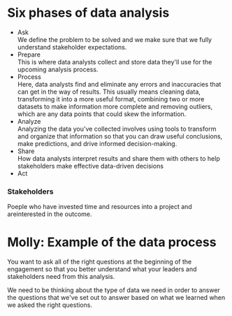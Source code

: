 <h1>Six phases of data analysis</h1>

<ul>
  <li>Ask</li>
    We define the problem to be solved and we make sure that we fully understand stakeholder expectations.
  <li>Prepare</li>
  This is where data analysts collect and store data they'll use for the upcoming analysis process.
  <li>Process</li>
   Here, data analysts find and eliminate any errors and inaccuracies that can get in the way of results. This usually means cleaning data, transforming it into a more useful format, combining two or more datasets to make information more complete and removing outliers, which are any data points that could skew the information.
  <li>Analyze</li>
  Analyzing the data you've collected involves using tools to transform and organize that information so that you can draw useful conclusions, make predictions, and drive informed decision-making.
  <li>Share</li>
  How data analysts interpret results and share them with others to help stakeholders make effective data-driven decisions
  <li>Act</li>
</ul>



<h3>Stakeholders</h3>
  Poeple who have invested time and resources into a project and areinterested in the outcome.
  
  
<h1>Molly: Example of the data process</h1>
<p>You want to ask all of the right questions at the beginning of the engagement so that you better understand what your leaders and stakeholders need from this analysis.

We need to be thinking about the type of data we need in order to answer the questions that we've set out to answer based on what we learned when we asked the right questions.

</p>



